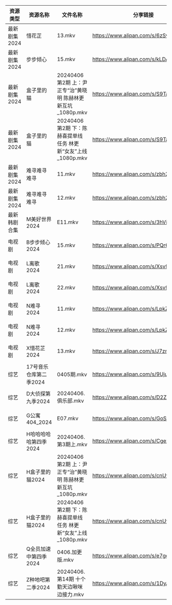 | 资源类型     | 资源名称           | 文件名称                                        | 分享链接                                 | 更新时间                |
| -------- | -------------- | ------------------------------------------- | ------------------------------------ | ------------------- |
| 最新剧集2024 | 惜花芷            | 13.mkv                                      | https://www.alipan.com/s/6zSvWz98kRG | 2024-04-06 14:10:06 |
| 最新剧集2024 | 步步倾心           | 15.mkv                                      | https://www.alipan.com/s/kLDA3WvKD7A | 2024-04-06 14:10:07 |
| 最新剧集2024 | 盒子里的猫          | 20240406 第2期 上：尹正专“治”黄晓明 陈赫林更新互坑_1080p.mkv  | https://www.alipan.com/s/S9Takg3VsgM | 2024-04-06 14:10:22 |
| 最新剧集2024 | 盒子里的猫          | 20240406 第2期 下：陈赫喜提单线任务 林更新“女友”上线_1080p.mkv | https://www.alipan.com/s/S9Takg3VsgM | 2024-04-06 14:10:22 |
| 最新剧集2024 | 难寻难寻难寻         | 11.mkv                                      | https://www.alipan.com/s/zbh23AoHz5A | 2024-04-06 14:10:18 |
| 最新剧集2024 | 难寻难寻难寻         | 12.mkv                                      | https://www.alipan.com/s/zbh23AoHz5A | 2024-04-06 14:10:18 |
| 最新韩剧合集   | M美好世界2024      | E11.mkv                                     | https://www.alipan.com/s/3hVi9iw3g6N | 2024-04-06 00:05:30 |
| 电视剧      | B步步倾心2024      | 15.mkv                                      | https://www.alipan.com/s/PQr6VqXP1pv | 2024-04-06 14:05:07 |
| 电视剧      | L离歌2024        | 21.mkv                                      | https://www.alipan.com/s/Xsv9y886bC2 | 2024-04-06 14:05:34 |
| 电视剧      | L离歌2024        | 22.mkv                                      | https://www.alipan.com/s/Xsv9y886bC2 | 2024-04-06 14:05:34 |
| 电视剧      | N难寻2024        | 11.mkv                                      | https://www.alipan.com/s/LpkZvEaQ2AH | 2024-04-06 14:05:42 |
| 电视剧      | N难寻2024        | 12.mkv                                      | https://www.alipan.com/s/LpkZvEaQ2AH | 2024-04-06 14:05:42 |
| 电视剧      | X惜花芷2024       | 13.mkv                                      | https://www.alipan.com/s/J7zmSZZvrmn | 2024-04-06 14:05:54 |
| 综艺       | 17号音乐仓库第二季2024 | 0405期.mkv                                   | https://www.alipan.com/s/9UjuDVabbAo | 2024-04-06 00:06:07 |
| 综艺       | D大侦探第九季2024    | 20240406.俱乐部.mkv                            | https://www.alipan.com/s/D2ZWBwPxiYi | 2024-04-06 14:09:21 |
| 综艺       | G公寓404_2024    | E07.mkv                                     | https://www.alipan.com/s/GoS4LufpWv2 | 2024-04-06 00:06:24 |
| 综艺       | H哈哈哈哈哈第四季2024  | 20240406.第3期上.mkv                           | https://www.alipan.com/s/CgezbEPvmVp | 2024-04-06 14:09:26 |
| 综艺       | H盒子里的猫2024     | 20240406 第2期 上：尹正专“治”黄晓明 陈赫林更新互坑_1080p.mkv  | https://www.alipan.com/s/cnUw8UeQ7bS | 2024-04-06 14:09:28 |
| 综艺       | H盒子里的猫2024     | 20240406 第2期 下：陈赫喜提单线任务 林更新“女友”上线_1080p.mkv | https://www.alipan.com/s/cnUw8UeQ7bS | 2024-04-06 14:09:28 |
| 综艺       | Q全员加速中第四季2024  | 0406.加更版.mkv                                | https://www.alipan.com/s/e7gcZ4pytd9 | 2024-04-06 14:09:44 |
| 综艺       | Z种地吧第二季2024    | 20240406.第14期 十个勤天边啾咪边接力.mkv                | https://www.alipan.com/s/1DyAWe9bo96 | 2024-04-06 14:09:55 |
